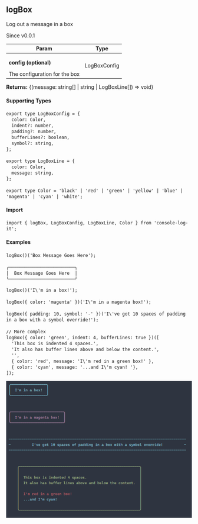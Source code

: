 <h2>logBox</h2>
<p>Log out a message in a box</p>
<p>Since v0.0.1</p>
<table>
      <thead>
      <tr>
        <th>Param</th>
        <th>Type</th></tr>
      </thead>
      <tbody><tr><td><p><b>config <span>(optional)</span></b></p>The configuration for the box</td><td>LogBoxConfig</td></tr></tbody>
    </table><p><b>Returns:</b> {(message: string[] | string | LogBoxLine[]) =&gt; void}</p><h4>Supporting Types</h4>

```
export type LogBoxConfig = {
  color: Color,
  indent?: number,
  padding?: number,
  bufferLines?: boolean,
  symbol?: string,
};

export type LogBoxLine = {
  color: Color,
  message: string,
};

export type Color = 'black' | 'red' | 'green' | 'yellow' | 'blue' | 'magenta' | 'cyan' | 'white';
```
<h4>Import</h4>

```
import { logBox, LogBoxConfig, LogBoxLine, Color } from 'console-log-it';
```

  <h4>Examples</h4>


```    
logBox()('Box Message Goes Here');

╭─────────────────────────╮
│  Box Message Goes Here  │
╰─────────────────────────╯
```



```
logBox()('I\'m in a box!');

logBox({ color: 'magenta' })('I\'m in a magenta box!');

logBox({ padding: 10, symbol: '-' })('I\'ve got 10 spaces of padding in a box with a symbol override!');

// More complex
logBox({ color: 'green', indent: 4, bufferLines: true })([
  'This box is indented 4 spaces.',
  'It also has buffer lines above and below the content.',
  '',
  { color: 'red', message: 'I\'m red in a green box!' },
  { color: 'cyan', message: '...and I\'m cyan! '},
]);
```

![Status Logs](../../dist/images/boxes.png)



    